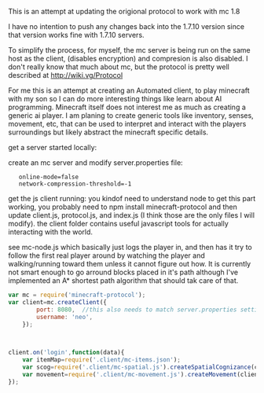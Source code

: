 This is an attempt at updating the origional protocol to work with mc 1.8 

I have no intention to push any changes back into the 1.7.10 version since that version works fine with 1.7.10 servers.

To simplify the process, for myself, the mc server is being run on the same host as the client, (disables encryption) and compresion is also disabled. I don't really know that much about mc, but the protocol is pretty well described at http://wiki.vg/Protocol 

For me this is an attempt at creating an Automated client, to play minecraft with my son so I can do more interesting things like learn about AI programming. Minecraft itself does not interest me as much as creating a generic ai player. I am planing to create generic tools like inventory, senses, movement, etc, that can be used to interpret and interact with the players surroundings but likely abstract the minecraft specific details.


get a server started locally:

create an mc server and modify server.properties file:
```
   online-mode=false
   network-compression-threshold=-1
```

get the js client running:
you kindof need to understand node to get this part working, you probably need to npm install minecraft-protocol and 
then update client.js, protocol.js, and index.js (I think those are the only files I will modify). the client folder 
contains useful javascript tools for actually interacting with the world. 

see mc-node.js which basically just logs the 
player in, and then has it try to follow the first real player around by watching the player and walking/running toward 
them unless it cannot figure out how. It is currently not smart enough to go arround blocks placed in it's path although
I've implemented an A* shortest path algorithm that should tak care of that.

```js
var mc = require('minecraft-protocol'); 
var client=mc.createClient({
		port: 8080,  //this also needs to match server.properties setting: server-port   
		username: 'neo',
	});
	
```




```js

client.on('login',function(data){
	var itemMap=require('.client/mc-items.json');
	var scog=require('.client/mc-spatial.js').createSpatialCognizance(client, itemMap);
	var movement=require('.client/mc-movement.js').createMovement(client, scog);
});	
```
	

